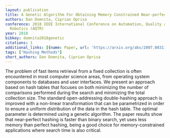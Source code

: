 ```yaml
---
layout: publication
title: A Genetic Algorithm For Obtaining Memory Constrained Near-perfect Hashing
authors: Dan Domnita, Ciprian Oprisa
conference: 2018 IEEE International Conference on Automation, Quality and Testing,
  Robotics (AQTR)
year: 2018
bibkey: domnita2018genetic
citations: 1
additional_links: [{name: Paper, url: 'https://arxiv.org/abs/2007.08311'}]
tags: ["Hashing Methods"]
short_authors: Dan Domnita, Ciprian Oprisa
---
```

The problem of fast items retrieval from a fixed collection is often
encountered in most computer science areas, from operating system components to
databases and user interfaces. We present an approach based on hash tables that
focuses on both minimizing the number of comparisons performed during the
search and minimizing the total collection size. The standard open-addressing
double-hashing approach is improved with a non-linear transformation that can
be parametrized in order to ensure a uniform distribution of the data in the
hash table. The optimal parameter is determined using a genetic algorithm. The
paper results show that near-perfect hashing is faster than binary search, yet
uses less memory than perfect hashing, being a good choice for
memory-constrained applications where search time is also critical.
